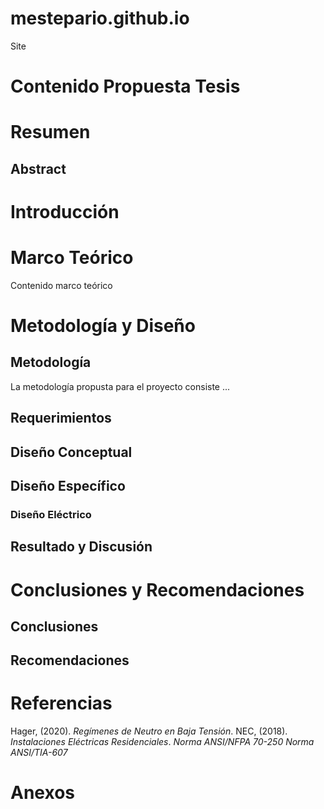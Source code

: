 # mestepario.github.io
Site
# Contenido Propuesta Tesis
# Resumen
## Abstract
# Introducción
# Marco Teórico
Contenido marco teórico
# Metodología y Diseño
## Metodología
La metodología  propusta para el proyecto consiste ...
## Requerimientos
## Diseño Conceptual
## Diseño Específico
### Diseño Eléctrico
## Resultado y Discusión
# Conclusiones y Recomendaciones
## Conclusiones
## Recomendaciones
# Referencias
Hager, (2020). *Regímenes de Neutro en Baja Tensión*.
NEC, (2018). *Instalaciones Eléctricas Residenciales*.
*Norma ANSI/NFPA 70-250*
*Norma ANSI/TIA-607*
# Anexos
